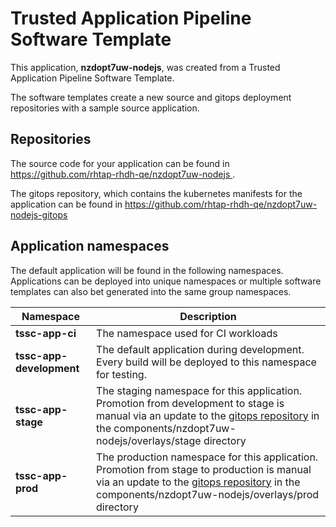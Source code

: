 # Trusted Application Pipeline Software Template

This application, **nzdopt7uw-nodejs**, was created from a Trusted Application Pipeline Software Template.

The software templates create a new source and gitops deployment repositories with a sample source application. 

## Repositories

The source code for your application can be found in [https://github.com/rhtap-rhdh-qe/nzdopt7uw-nodejs ](https://github.com/rhtap-rhdh-qe/nzdopt7uw-nodejs ).
 
The gitops repository, which contains the kubernetes manifests for the application can be found in 
[https://github.com/rhtap-rhdh-qe/nzdopt7uw-nodejs-gitops ](https://github.com/rhtap-rhdh-qe/nzdopt7uw-nodejs-gitops ) 

## Application namespaces 

The default application will be found in the following namespaces. Applications can be deployed into unique namespaces or multiple software templates can also bet generated into the same group namespaces.  

|  Namespace   |  Description   |  
| -------- | -------- |
| **tssc-app-ci** | The namespace used for CI workloads |
| **tssc-app-development** | The default application during development. Every build will be deployed to this namespace for testing. |
| **tssc-app-stage** | The staging namespace for this application. Promotion from development to stage is manual via an update to the [gitops repository](https://github.com/rhtap-rhdh-qe/nzdopt7uw-nodejs-gitops ) in the components/nzdopt7uw-nodejs/overlays/stage directory |
| **tssc-app-prod** | The production namespace for this application. Promotion from stage to production is manual via an update to the [gitops repository](https://github.com/rhtap-rhdh-qe/nzdopt7uw-nodejs-gitops ) in the components/nzdopt7uw-nodejs/overlays/prod directory |